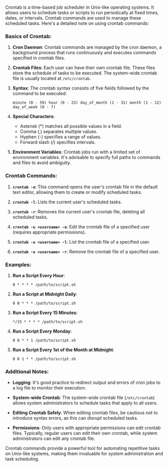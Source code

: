 Crontab is a time-based job scheduler in Unix-like operating systems. It allows users to schedule tasks or scripts to run periodically at fixed times, dates, or intervals. Crontab commands are used to manage these scheduled tasks. Here's a detailed note on using crontab commands:

### Basics of Crontab:

1. **Cron Daemon**: Crontab commands are managed by the cron daemon, a background process that runs continuously and executes commands specified in crontab files.

2. **Crontab Files**: Each user can have their own crontab file. These files store the schedule of tasks to be executed. The system-wide crontab file is usually located at `/etc/crontab`.

3. **Syntax**: The crontab syntax consists of five fields followed by the command to be executed:
   ```
   minute (0 - 59) hour (0 - 23) day_of_month (1 - 31) month (1 - 12) day_of_week (0 - 7)
   ```

4. **Special Characters**:
   - Asterisk (*) matches all possible values in a field.
   - Comma (,) separates multiple values.
   - Hyphen (-) specifies a range of values.
   - Forward slash (/) specifies intervals.

5. **Environment Variables**: Crontab jobs run with a limited set of environment variables. It's advisable to specify full paths to commands and files to avoid ambiguity.

### Crontab Commands:

1. **`crontab -e`**: This command opens the user's crontab file in the default text editor, allowing them to create or modify scheduled tasks.

2. **`crontab -l`**: Lists the current user's scheduled tasks.

3. **`crontab -r`**: Removes the current user's crontab file, deleting all scheduled tasks.

4. **`crontab -u <username> -e`**: Edit the crontab file of a specified user (requires appropriate permissions).

5. **`crontab -u <username> -l`**: List the crontab file of a specified user.

6. **`crontab -u <username> -r`**: Remove the crontab file of a specified user.

### Examples:

1. **Run a Script Every Hour**:
   ```
   0 * * * * /path/to/script.sh
   ```

2. **Run a Script at Midnight Daily**:
   ```
   0 0 * * * /path/to/script.sh
   ```

3. **Run a Script Every 15 Minutes**:
   ```
   */15 * * * * /path/to/script.sh
   ```

4. **Run a Script Every Monday**:
   ```
   0 0 * * 1 /path/to/script.sh
   ```

5. **Run a Script Every 1st of the Month at Midnight**:
   ```
   0 0 1 * * /path/to/script.sh
   ```

### Additional Notes:

- **Logging**: It's good practice to redirect output and errors of cron jobs to a log file to monitor their execution.

- **System-wide Crontab**: The system-wide crontab file (`/etc/crontab`) allows system administrators to schedule tasks that apply to all users.

- **Editing Crontab Safely**: When editing crontab files, be cautious not to introduce syntax errors, as this can disrupt scheduled tasks.

- **Permissions**: Only users with appropriate permissions can edit crontab files. Typically, regular users can edit their own crontab, while system administrators can edit any crontab file.

Crontab commands provide a powerful tool for automating repetitive tasks on Unix-like systems, making them invaluable for system administration and task scheduling.